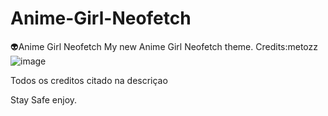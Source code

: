 # Anime-Girl-Neofetch
👽️Anime Girl Neofetch My new Anime Girl Neofetch theme. Credits:metozz
![image](https://i.imgur.com/mmUtcxk.png)

Todos os creditos citado na descriçao

Stay Safe enjoy.


